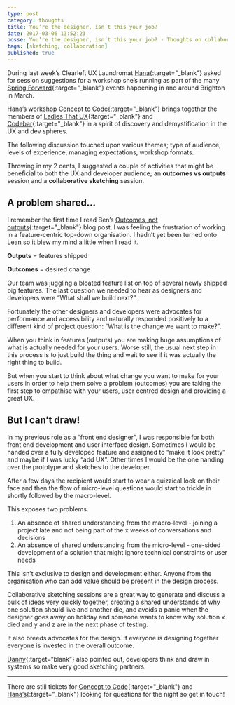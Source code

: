 ```yaml
---
type: post
category: thoughts
title: You’re the designer, isn’t this your job?
date: 2017-03-06 13:52:23
posse: You’re the designer, isn’t this your job? - Thoughts on collaborative UX + Dev sessions
tags: [sketching, collaboration]
published: true
---
```


During last week’s Clearleft UX Laundromat [Hana](https://twitter.com/hana_stevenson){:target="_blank"} asked for session suggestions for a workshop she’s running as part of the many [Spring Forward](http://wespringforward.com/){:target="_blank"} events happening in and around Brighton in March.

Hana’s workshop [Concept to Code](https://concepttocode.eventbrite.co.uk/){:target="_blank"} brings together the members of [Ladies That UX](http://ladiesthatux.com/brighton/){:target="_blank"} and [Codebar](https://codebar.io/){:target="_blank"} in a spirit of discovery and demystification in the UX and dev spheres.

The following discussion touched upon various themes; type of audience, levels of experience, managing expectations, workshop formats.

Throwing in my 2 cents, I suggested a couple of activities that might be beneficial to both the UX and developer audience; an **outcomes vs outputs** session and a **collaborative sketching** session.

## A problem shared…

I remember the first time I read Ben’s [Outcomes, not outputs](https://medium.com/@bensauer/outcomes-not-outputs-c9cf584dccd4#.3zio5exb1){:target="_blank"} blog post. I was feeling the frustration of working in a feature-centric top-down organisation. I hadn’t yet been turned onto Lean so it blew my mind a little when I read it.

**Outputs** = features shipped

**Outcomes** = desired change

Our team was juggling a bloated feature list on top of several newly shipped big features. The last question we needed to hear as designers and developers were “What shall we build next?”.

Fortunately the other designers and developers were advocates for performance and accessibility and naturally responded positively to a different kind of project question: “What is the change we want to make?”.

When you think in features (outputs) you are making huge assumptions of what is actually needed for your users. Worse still, the usual next step in this process is to just build the thing and wait to see if it was actually the right thing to build.

But when you start to think about what change you want to make for your users in order to help them solve a problem (outcomes) you are taking the first step to empathise with your users, user centred design and providing a great UX.

## But I can’t draw!

In my previous role as a “front end designer”, I was responsible for both front end development and user interface design. Sometimes I would be handed over a fully developed feature and assigned to “make it look pretty” and maybe if I was lucky “add UX”. Other times I would be the one handing over the prototype and sketches to the developer.

After a few days the recipient would start to wear a quizzical look on their face and then the flow of micro-level questions would start to trickle in shortly followed by the macro-level.

This exposes two problems.

1. An absence of shared understanding from the macro-level - joining a project late and not being part of the x weeks of conversations and decisions
2. An absence of shared understanding from the micro-level - one-sided development of a solution that might ignore technical constraints or user needs

This isn’t exclusive to design and development either. Anyone from the organisation who can add value should be present in the design process.

Collaborative sketching sessions are a great way to generate and discuss a bulk of ideas very quickly together, creating a shared understands of why one solution should live and another die, and avoids a panic when the designer goes away on holiday and someone wants to know why solution x died and y and z are in the next phase of testing.

It also breeds advocates for the design. If everyone is designing together everyone is invested in the overall outcome.

[Danny](https://twitter.com/yandle){:target=“blank”} also pointed out, developers think and draw in systems so make very good sketching partners.

---

There are still tickets for [Concept to Code](https://concepttocode.eventbrite.co.uk/){:target="_blank"} and [Hana’s](https://twitter.com/hana_stevenson){:target="_blank"} looking for questions for the night so get in touch!

